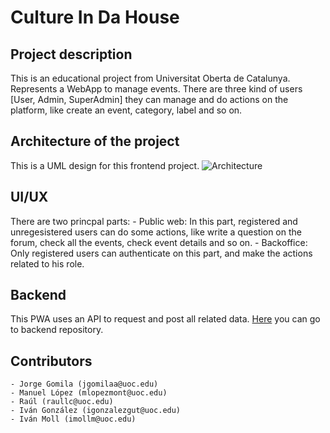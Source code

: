 # Culture In Da House

## Project description
This is an educational project from Universitat Oberta de Catalunya. Represents a WebApp to manage events. There are three kind of users [User, Admin, SuperAdmin] they can manage and do actions on the platform, like create an event, category, label and so on.

## Architecture of the project
This is a UML design for this frontend project.
![Architecture](https://i.imgur.com/5e6OWpg.png)

## UI/UX
There are two princpal parts:
    - Public web: In this part, registered and unregesistered users can do some actions, like write a question on the forum, check all the events, check event details and so on.
    - Backoffice: Only registered users can authenticate on this part, and make the actions related to his role.
    
## Backend
This PWA uses an API to request and post all related data. [Here](https://github.com/imollm/cidh-back-end) you can go to backend repository.

## Contributors
    - Jorge Gomila (jgomilaa@uoc.edu)
    - Manuel López (mlopezmont@uoc.edu)
    - Raúl (raullc@uoc.edu)
    - Iván González (igonzalezgut@uoc.edu)
    - Iván Moll (imollm@uoc.edu)
